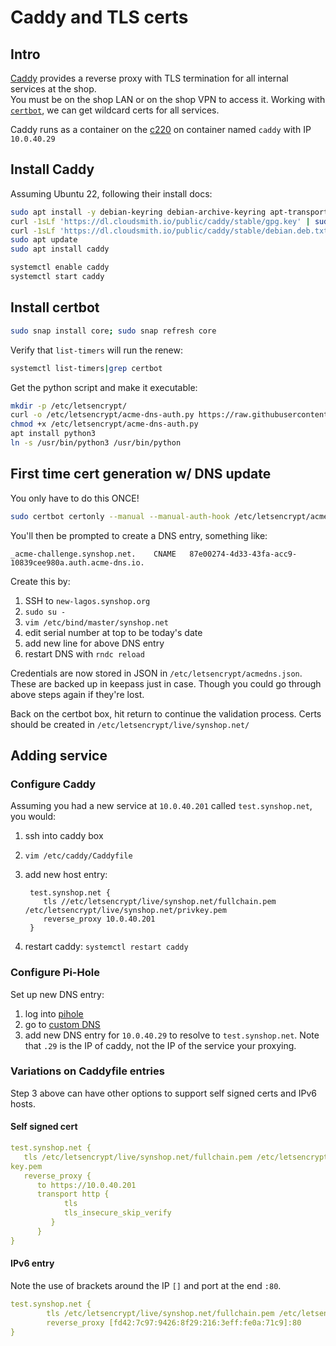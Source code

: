 # Caddy and TLS certs

## Intro

[Caddy](https://caddyserver.com/docs/install) provides a reverse proxy with TLS termination for all internal services at the shop.  
You must be on the shop LAN or on the shop VPN to access it. Working with [`certbot`](https://certbot.eff.org/instructions?ws=other&os=ubuntufocal&commit=%3E),
we can get wildcard certs for all services.

Caddy runs as a container on the [c220](/admins/c220/) on container named `caddy` with IP `10.0.40.29`

## Install Caddy

Assuming Ubuntu 22, following their install docs:

```bash
sudo apt install -y debian-keyring debian-archive-keyring apt-transport-https
curl -1sLf 'https://dl.cloudsmith.io/public/caddy/stable/gpg.key' | sudo gpg --dearmor -o /usr/share/keyrings/caddy-stable-archive-keyring.gpg
curl -1sLf 'https://dl.cloudsmith.io/public/caddy/stable/debian.deb.txt' | sudo tee /etc/apt/sources.list.d/caddy-stable.list
sudo apt update
sudo apt install caddy

systemctl enable caddy
systemctl start caddy
```

## Install certbot

```bash
sudo snap install core; sudo snap refresh core
```

Verify that `list-timers` will run the renew:

```bash
systemctl list-timers|grep certbot
```

Get the python script and make it executable:

```bash
mkdir -p /etc/letsencrypt/
curl -o /etc/letsencrypt/acme-dns-auth.py https://raw.githubusercontent.com/joohoi/acme-dns-certbot-joohoi/master/acme-dns-auth.py
chmod +x /etc/letsencrypt/acme-dns-auth.py
apt install python3
ln -s /usr/bin/python3 /usr/bin/python
```

## First time cert generation w/ DNS update

You only have to do this ONCE!

```bash
sudo certbot certonly --manual --manual-auth-hook /etc/letsencrypt/acme-dns-auth.py --preferred-challenges dns --debug-challenges -d \*.synshop.net -d synshop.net
```

You'll then be prompted to create a DNS entry, something like:

```
_acme-challenge.synshop.net. 	CNAME	87e00274-4d33-43fa-acc9-10839cee980a.auth.acme-dns.io.
```

Create this by:
1. SSH to `new-lagos.synshop.org`
1. `sudo su -`
1. `vim /etc/bind/master/synshop.net`
1. edit serial number at top to be today's date
1. add new line for above DNS entry
1. restart DNS with `rndc reload`

Credentials are now stored in JSON in `/etc/letsencrypt/acmedns.json`. These are backed up in keepass just in case. 
Though you could go through above steps again if they're lost.

Back on the certbot box, hit return to continue the validation process. Certs should 
be created in `/etc/letsencrypt/live/synshop.net/`


## Adding service

### Configure Caddy 

Assuming you had a new service at `10.0.40.201` called `test.synshop.net`, you would:

1. ssh into caddy box 
2. `vim /etc/caddy/Caddyfile`
3. add new host entry:

        test.synshop.net {
           tls //etc/letsencrypt/live/synshop.net/fullchain.pem /etc/letsencrypt/live/synshop.net/privkey.pem
           reverse_proxy 10.0.40.201
        }

4. restart caddy:  `systemctl restart caddy`

### Configure Pi-Hole

Set up new DNS entry:

1. log into [pihole](https://10.0.40.66/admin/)
2. go to   [custom DNS](https://10.0.40.66/admin/dns_records.php)
4. add new DNS entry for `10.0.40.29` to resolve to  `test.synshop.net`. Note that `.29` is the IP of caddy, not the IP of the service your proxying.


### Variations on Caddyfile entries

Step 3 above can have other options to support self signed certs and IPv6 hosts.

#### Self signed cert

```yaml
test.synshop.net {
   tls /etc/letsencrypt/live/synshop.net/fullchain.pem /etc/letsencrypt/live/synshop.net/priv
key.pem
   reverse_proxy {
      to https://10.0.40.201
      transport http {
            tls
            tls_insecure_skip_verify
         }
      }
}
```

#### IPv6 entry

Note the use of brackets around the IP `[]` and port at the end `:80`. 

```yaml
test.synshop.net {
        tls /etc/letsencrypt/live/synshop.net/fullchain.pem /etc/letsencrypt/live/synshop.net/privkey.pem
        reverse_proxy [fd42:7c97:9426:8f29:216:3eff:fe0a:71c9]:80 
}
```

